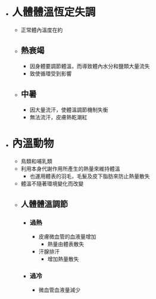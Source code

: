 - # 人體體溫恆定失調
	- 正常體內溫度在約
	- ## 熱衰竭
		- 因身體要調節體溫，而導致體內水分和鹽類大量流失
		- 致使循環受到影響
	- ## 中暑
		- 因大量流汗，使體溫調節機制失衡
		- 無法流汗，皮膚熱乾潮紅
- # 內溫動物
	- 鳥類和哺乳類
	- 利用本身代謝作用所產生的熱量來維持體溫
		- 也運用體表的羽毛，毛髮及皮下脂肪來防止熱量散失
	- 體溫不隨著環境變化而改變
	- ## 人體體溫調節
		- ### 過熱
			- 皮膚微血管的血液量增加
				- 熱量由體表散失
			- 汗腺排汗
				- 增加熱量散失
		- ### 過冷
			- 微血管血液量減少
